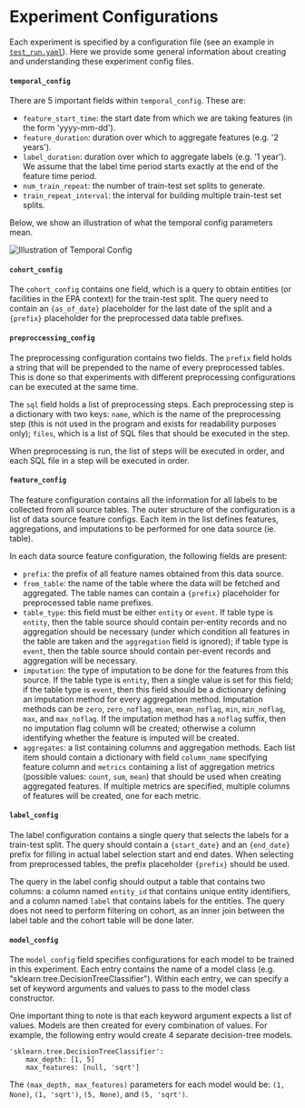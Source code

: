 # Experiment Configurations

Each experiment is specified by a configuration file (see an example in [`test_run.yaml`](https://github.com/dssg/mlpolicylab_fall20_epa3/blob/master/experiments/test_run.yaml)).
Here we provide some general information about creating and understanding these experiment config files.

#### `temporal_config`

There are 5 important fields within `temporal_config`. These are:
- `feature_start_time`: the start date from which we are taking features (in the form 'yyyy-mm-dd').
- `feature_duration`: duration over which to aggregate features (e.g. '2 years').
- `label_duration`: duration over which to aggregate labels (e.g. '1 year'). We assume that the label time period starts exactly at the end of the feature time period.
- `num_train_repeat`: the number of train-test set splits to generate.
- `train_repeat_interval`: the interval for building multiple train-test set splits.

Below, we show an illustration of what the temporal config parameters mean.

![Illustration of Temporal Config](https://github.com/dssg/mlpolicylab_fall20_epa3/blob/master/experiments/temporal_config_illustration.png)

#### `cohort_config`

The `cohort_config` contains one field, which is a query to obtain entities (or facilities in the EPA context) for the train-test split. The query need to contain an `{as_of_date}` placeholder for the last date of the split and a `{prefix}` placeholder for the preprocessed data table prefixes.

#### `preproccessing_config`

The preprocessing configuration contains two fields. The `prefix` field holds a string that will be prepended to the name of every preprocessed tables. This is done so that experiments with different preprocessing configurations can be executed at the same time.

The `sql` field holds a list of preprocessing steps. Each preprocessing step is a dictionary with two keys: `name`, which is the name of the preprocessing step (this is not used in the program and exists for readability purposes only); `files`, which is a list of SQL files that should be executed in the step.

When preprocessing is run, the list of steps will be executed in order, and each SQL file in a step will be executed in order.

#### `feature_config`

The feature configuration contains all the information for all labels to be collected from all source tables. The outer structure of the configuration is a list of data source feature configs. Each item in the list defines features, aggregations, and imputations to be performed for one data source (ie. table).

In each data source feature configuration, the following fields are present:
- `prefix`: the prefix of all feature names obtained from this data source.
- `from_table`: the name of the table where the data will be fetched and aggregated. The table names can contain a `{prefix}` placeholder for preprocessed table name prefixes.
- `table_type`: this field must be either `entity` or `event`. If table type is `entity`, then the table source should contain per-entity records and no aggregation should be necessary (under which condition all features in the table are taken and the `aggregation` field is ignored); if table type is `event`, then the table source should contain per-event records and aggregation will be necessary.
- `imputation`: the type of imputation to be done for the features from this source. If the table type is `entity`, then a single value is set for this field; if the table type is `event`, then this field should be a dictionary defining an imputation method for every aggregation method. Imputation methods can be `zero`, `zero_noflag`, `mean`, `mean_noflag`, `min`, `min_noflag`, `max`, and `max_noflag`. If the imputation method has a `noflag` suffix, then no imputation flag column will be created; otherwise a column identifying whether the feature is imputed will be created.
- `aggregates`: a list containing columns and aggregation methods. Each list item should contain a dictionary with field `column_name` specifying feature column and `metrics` containing a list of aggregation metrics (possible values: `count`, `sum`, `mean`) that should be used when creating aggregated features. If multiple metrics are specified, multiple columns of features will be created, one for each metric.

#### `label_config`

The label configuration contains a single query that selects the labels for a train-test split. The query should contain a `{start_date}` and an `{end_date}` prefix for filling in actual label selection start and end dates. When selecting from preprocessed tables, the prefix placeholder `{prefix}` should be used.

The query in the label config should output a table that contains two columns: a column named `entity_id` that contains unique entity identifiers, and a column named `label` that contains labels for the entities. The query does not need to perform filtering on cohort, as an inner join between the label table and the cohort table will be done later.

#### `model_config`

The `model_config` field specifies configurations for each model to be trained in this experiment.
Each entry contains the name of a model class (e.g. "sklearn.tree.DecisionTreeClassifier").
Within each entry, we can specify a set of keyword arguments and values to pass to the model class constructor.

One important thing to note is that each keyword argument expects a list of values. Models are then created for every combination of values.
For example, the following entry would create 4 separate decision-tree models.
```
'sklearn.tree.DecisionTreeClassifier':
    max_depth: [1, 5]
    max_features: [null, 'sqrt']
```
The `(max_depth, max_features)` parameters for each model would be: `(1, None)`, `(1, 'sqrt')`, `(5, None)`, and `(5, 'sqrt')`.
